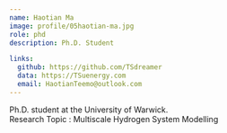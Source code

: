 ```yaml
---
name: Haotian Ma
image: profile/05haotian-ma.jpg
role: phd
description: Ph.D. Student

links:
  github: https://github.com/TSdreamer
  data: https://TSuenergy.com
  email: HaotianTeemo@outlook.com
---
```


Ph.D. student at the University of Warwick.  
Research Topic : Multiscale Hydrogen System Modelling
